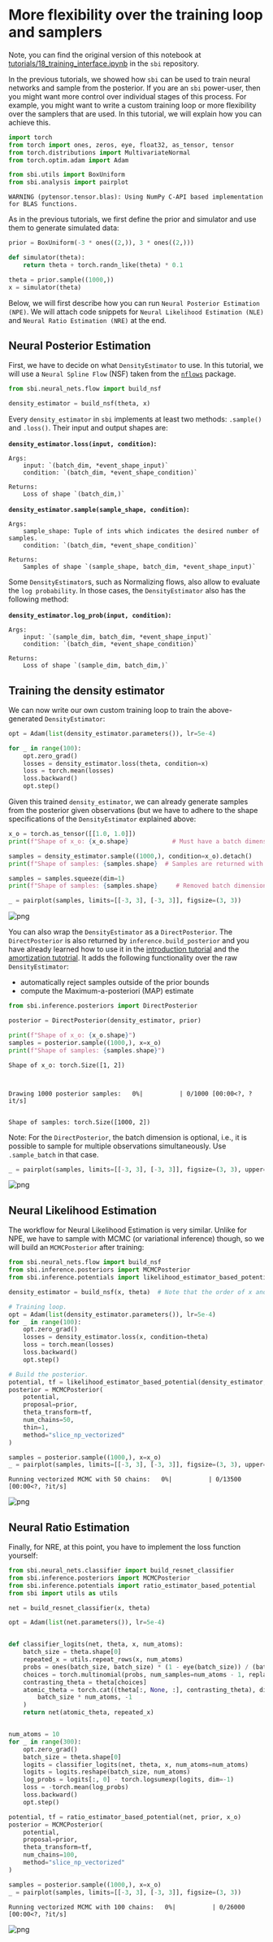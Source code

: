 # More flexibility over the training loop and samplers

Note, you can find the original version of this notebook at [tutorials/18_training_interface.ipynb](https://github.com/sbi-dev/sbi/blob/main/tutorials/18_training_interface.ipynb) in the `sbi` repository.

In the previous tutorials, we showed how `sbi` can be used to train neural networks and sample from the posterior. If you are an `sbi` power-user, then you might want more control over individual stages of this process. For example, you might want to write a custom training loop or more flexibility over the samplers that are used. In this tutorial, we will explain how you can achieve this.


```python
import torch
from torch import ones, zeros, eye, float32, as_tensor, tensor
from torch.distributions import MultivariateNormal
from torch.optim.adam import Adam

from sbi.utils import BoxUniform
from sbi.analysis import pairplot
```

    WARNING (pytensor.tensor.blas): Using NumPy C-API based implementation for BLAS functions.


As in the previous tutorials, we first define the prior and simulator and use them to generate simulated data: 


```python
prior = BoxUniform(-3 * ones((2,)), 3 * ones((2,)))

def simulator(theta):
    return theta + torch.randn_like(theta) * 0.1

theta = prior.sample((1000,))
x = simulator(theta)
```

Below, we will first describe how you can run `Neural Posterior Estimation (NPE)`. We will attach code snippets for `Neural Likelihood Estimation (NLE)` and `Neural Ratio Estimation (NRE)` at the end.

## Neural Posterior Estimation

First, we have to decide on what `DensityEstimator` to use. In this tutorial, we will use a `Neural Spline Flow` (NSF) taken from the [`nflows`](https://github.com/bayesiains/nflows) package.


```python
from sbi.neural_nets.flow import build_nsf

density_estimator = build_nsf(theta, x)
```

Every `density_estimator` in `sbi` implements at least two methods: `.sample()` and `.loss()`. Their input and output shapes are:


**`density_estimator.loss(input, condition)`:**
```
Args:
    input: `(batch_dim, *event_shape_input)`
    condition: `(batch_dim, *event_shape_condition)`

Returns:
    Loss of shape `(batch_dim,)`
```

**`density_estimator.sample(sample_shape, condition)`:**
```
Args:
    sample_shape: Tuple of ints which indicates the desired number of samples.
    condition: `(batch_dim, *event_shape_condition)`

Returns:
    Samples of shape `(sample_shape, batch_dim, *event_shape_input)`
```

Some `DensityEstimator`s, such as Normalizing flows, also allow to evaluate the `log probability`. In those cases, the `DensityEstimator` also has the following method:

**`density_estimator.log_prob(input, condition)`:**
```
Args:
    input: `(sample_dim, batch_dim, *event_shape_input)`
    condition: `(batch_dim, *event_shape_condition)`

Returns:
    Loss of shape `(sample_dim, batch_dim,)`
```

## Training the density estimator

We can now write our own custom training loop to train the above-generated `DensityEstimator`:


```python
opt = Adam(list(density_estimator.parameters()), lr=5e-4)

for _ in range(100):
    opt.zero_grad()
    losses = density_estimator.loss(theta, condition=x)
    loss = torch.mean(losses)
    loss.backward()
    opt.step()
```

Given this trained `density_estimator`, we can already generate samples from the posterior given observations (but we have to adhere to the shape specifications of the `DensityEstimator` explained above:


```python
x_o = torch.as_tensor([[1.0, 1.0]])
print(f"Shape of x_o: {x_o.shape}            # Must have a batch dimension")

samples = density_estimator.sample((1000,), condition=x_o).detach()
print(f"Shape of samples: {samples.shape}  # Samples are returned with a batch dimension.")

samples = samples.squeeze(dim=1)
print(f"Shape of samples: {samples.shape}     # Removed batch dimension.")
```


```python
_ = pairplot(samples, limits=[[-3, 3], [-3, 3]], figsize=(3, 3))
```


    
![png](18_training_interface_files/18_training_interface_17_0.png)
    


You can also wrap the `DensityEstimator` as a `DirectPosterior`. The `DirectPosterior` is also returned by  `inference.build_posterior` and you have already learned how to use it in the [introduction tutorial](https://sbi-dev.github.io/sbi/dev/tutorials/00_getting_started/) and the [amortization tutotrial](https://sbi-dev.github.io/sbi/dev/tutorials/01_gaussian_amortized/). It adds the following functionality over the raw `DensityEstimator`:

- automatically reject samples outside of the prior bounds  
- compute the Maximum-a-posteriori (MAP) estimate




```python
from sbi.inference.posteriors import DirectPosterior

posterior = DirectPosterior(density_estimator, prior)
```


```python
print(f"Shape of x_o: {x_o.shape}")
samples = posterior.sample((1000,), x=x_o)
print(f"Shape of samples: {samples.shape}")
```

    Shape of x_o: torch.Size([1, 2])



    Drawing 1000 posterior samples:   0%|          | 0/1000 [00:00<?, ?it/s]


    Shape of samples: torch.Size([1000, 2])


Note: For the `DirectPosterior`, the batch dimension is optional, i.e., it is possible to sample for multiple observations simultaneously. Use `.sample_batch` in that case.


```python
_ = pairplot(samples, limits=[[-3, 3], [-3, 3]], figsize=(3, 3), upper="contour")
```


    
![png](18_training_interface_files/18_training_interface_22_0.png)
    


## Neural Likelihood Estimation

The workflow for Neural Likelihood Estimation is very similar. Unlike for NPE, we have to sample with MCMC (or variational inference) though, so we will build an `MCMCPosterior` after training:


```python
from sbi.neural_nets.flow import build_nsf
from sbi.inference.posteriors import MCMCPosterior
from sbi.inference.potentials import likelihood_estimator_based_potential
```


```python
density_estimator = build_nsf(x, theta)  # Note that the order of x and theta are reversed in comparison to NPE.

# Training loop.
opt = Adam(list(density_estimator.parameters()), lr=5e-4)
for _ in range(100):
    opt.zero_grad()
    losses = density_estimator.loss(x, condition=theta)
    loss = torch.mean(losses)
    loss.backward()
    opt.step()

# Build the posterior.
potential, tf = likelihood_estimator_based_potential(density_estimator, prior, x_o)
posterior = MCMCPosterior(
    potential,
    proposal=prior,
    theta_transform=tf,
    num_chains=50,
    thin=1,
    method="slice_np_vectorized"
)
```


```python
samples = posterior.sample((1000,), x=x_o)
_ = pairplot(samples, limits=[[-3, 3], [-3, 3]], figsize=(3, 3), upper="contour")
```


    Running vectorized MCMC with 50 chains:   0%|          | 0/13500 [00:00<?, ?it/s]



    
![png](18_training_interface_files/18_training_interface_27_1.png)
    


## Neural Ratio Estimation

Finally, for NRE, at this point, you have to implement the loss function yourself:


```python
from sbi.neural_nets.classifier import build_resnet_classifier
from sbi.inference.posteriors import MCMCPosterior
from sbi.inference.potentials import ratio_estimator_based_potential
from sbi import utils as utils
```


```python
net = build_resnet_classifier(x, theta)
```


```python
opt = Adam(list(net.parameters()), lr=5e-4)


def classifier_logits(net, theta, x, num_atoms):
    batch_size = theta.shape[0]
    repeated_x = utils.repeat_rows(x, num_atoms)
    probs = ones(batch_size, batch_size) * (1 - eye(batch_size)) / (batch_size - 1)
    choices = torch.multinomial(probs, num_samples=num_atoms - 1, replacement=False)
    contrasting_theta = theta[choices]
    atomic_theta = torch.cat((theta[:, None, :], contrasting_theta), dim=1).reshape(
        batch_size * num_atoms, -1
    )
    return net(atomic_theta, repeated_x)


num_atoms = 10
for _ in range(300):
    opt.zero_grad()
    batch_size = theta.shape[0]
    logits = classifier_logits(net, theta, x, num_atoms=num_atoms)
    logits = logits.reshape(batch_size, num_atoms)
    log_probs = logits[:, 0] - torch.logsumexp(logits, dim=-1)
    loss = -torch.mean(log_probs)
    loss.backward()
    opt.step()
```


```python
potential, tf = ratio_estimator_based_potential(net, prior, x_o)
posterior = MCMCPosterior(
    potential,
    proposal=prior,
    theta_transform=tf,
    num_chains=100,
    method="slice_np_vectorized"
)
```


```python
samples = posterior.sample((1000,), x=x_o)
_ = pairplot(samples, limits=[[-3, 3], [-3, 3]], figsize=(3, 3))
```


    Running vectorized MCMC with 100 chains:   0%|          | 0/26000 [00:00<?, ?it/s]



    
![png](18_training_interface_files/18_training_interface_33_1.png)
    



```python

```
